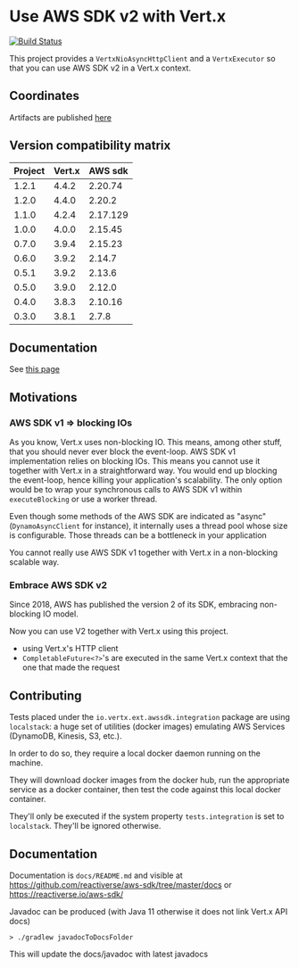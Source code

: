 # Use AWS SDK v2 with Vert.x

[![Build Status](https://travis-ci.org/reactiverse/aws-sdk.svg?branch=master)](https://travis-ci.org/reactiverse/aws-sdk)

This project provides a `VertxNioAsyncHttpClient` and a `VertxExecutor` so that you can use AWS SDK v2 in a Vert.x context.

## Coordinates

Artifacts are published [here](https://search.maven.org/artifact/io.reactiverse/aws-sdk)

## Version compatibility matrix

| Project | Vert.x | AWS sdk  |
|---------|--------|----------|
| 1.2.1   | 4.4.2  | 2.20.74  |
| 1.2.0   | 4.4.0  | 2.20.2   |
| 1.1.0   | 4.2.4  | 2.17.129 |
| 1.0.0   | 4.0.0  | 2.15.45  |
| 0.7.0   | 3.9.4  | 2.15.23  |
| 0.6.0   | 3.9.2  | 2.14.7   |
| 0.5.1   | 3.9.2  | 2.13.6   |
| 0.5.0   | 3.9.0  | 2.12.0   |
| 0.4.0   | 3.8.3  | 2.10.16  |
| 0.3.0   | 3.8.1  | 2.7.8    |

## Documentation

See [this page](https://reactiverse.io/aws-sdk)

## Motivations

### AWS SDK v1 => blocking IOs

As you know, Vert.x uses non-blocking IO. This means, among other stuff, that you should never ever block the event-loop.
AWS SDK v1 implementation relies on blocking IOs. This means you cannot use it together with Vert.x in a straightforward
way. You would end up blocking the event-loop, hence killing your application's scalability. The only option would be
to wrap your synchronous calls to AWS SDK v1 within `executeBlocking` or use a worker thread.

Even though some methods of the AWS SDK are indicated as "async" (`DynamoAsyncClient` for instance), it internally uses
a thread pool whose size is configurable. Those threads can be a bottleneck in your application

You cannot really use AWS SDK v1 together with Vert.x in a non-blocking scalable way.

### Embrace AWS SDK v2

Since 2018, AWS has published the version 2 of its SDK, embracing non-blocking IO model.

Now you can use V2 together with Vert.x using this project.

* using Vert.x's HTTP client
* `CompletableFuture<?>`'s are executed in the same Vert.x context that the one that made the request

## Contributing

Tests placed under the `io.vertx.ext.awssdk.integration` package are using `localstack`: a huge set of
utilities (docker images) emulating AWS Services (DynamoDB, Kinesis, S3, etc.).

In order to do so, they require a local docker daemon running on the machine.

They will download docker images from the docker hub, run the appropriate service as a docker container, then test
the code against this local docker container.

They'll only be executed if the system property `tests.integration` is set to `localstack`. They'll be ignored otherwise.

## Documentation

Documentation is `docs/README.md` and visible at https://github.com/reactiverse/aws-sdk/tree/master/docs or https://reactiverse.io/aws-sdk/

Javadoc can be produced (with Java 11 otherwise it does not link Vert.x API docs)

```
> ./gradlew javadocToDocsFolder
```

This will update the docs/javadoc with latest javadocs
